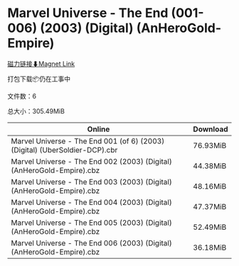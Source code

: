 # Marvel Universe - The End (001-006) (2003) (Digital) (AnHeroGold-Empire)

[磁力链接⬇Magnet Link](magnet:?xt=urn:btih:d229a6debcfe506779480f5b2d1883a526d8208a&dn=Marvel%20Universe%20-%20The%20End%20%28001-006%29%20%282003%29%20%28Digital%29%20%28AnHeroGold-Empire%29)

打包下载📦仍在工事中

文件数：6

总大小：305.49MiB

Online | Download
--- | ---
Marvel Universe - The End 001 (of 6) (2003) (Digital) (UberSoldier-DCP).cbr | 76.93MiB
Marvel Universe - The End 002 (2003) (Digital) (AnHeroGold-Empire).cbz | 44.38MiB
Marvel Universe - The End 003 (2003) (Digital) (AnHeroGold-Empire).cbz | 48.16MiB
Marvel Universe - The End 004 (2003) (Digital) (AnHeroGold-Empire).cbz | 47.37MiB
Marvel Universe - The End 005 (2003) (Digital) (AnHeroGold-Empire).cbz | 52.49MiB
Marvel Universe - The End 006 (2003) (Digital) (AnHeroGold-Empire).cbz | 36.18MiB